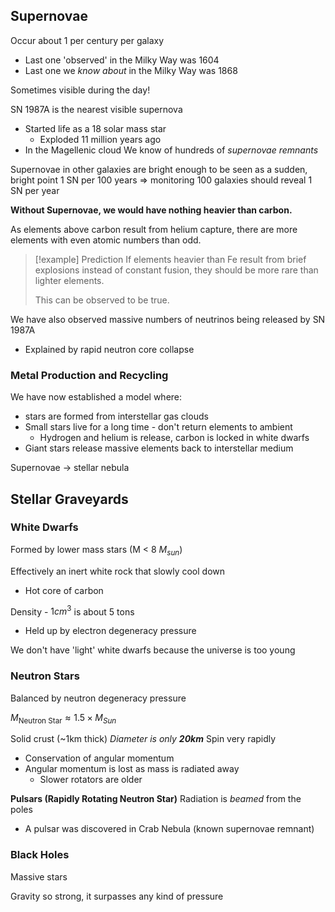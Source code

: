 

## Supernovae

Occur about 1 per century per galaxy
- Last one 'observed' in the Milky Way was 1604
- Last one we *know about* in the Milky Way was  1868

Sometimes visible during the day!

SN 1987A is the nearest visible supernova
- Started life as a 18 solar mass star
	- Exploded 11 million years ago
- In the Magellenic cloud
We know of hundreds of *supernovae remnants*

Supernovae in other galaxies are bright enough to be seen as a sudden, bright point
1 SN per 100 years => monitoring 100 galaxies should reveal 1 SN per year


**Without Supernovae, we would have nothing heavier than carbon.**


As elements above carbon result from helium capture, there are more elements with even atomic numbers than odd.


>[!example] Prediction
>If elements heavier than Fe result from brief explosions instead of constant fusion, they should be more rare than lighter elements.
>
>This can be observed to be true.


We have also observed massive numbers of neutrinos being released by SN 1987A
- Explained by rapid neutron core collapse 


### Metal Production and Recycling

We have now established a model where:
- stars are formed from interstellar gas clouds
- Small stars live for a long time - don't return elements to ambient
	- Hydrogen and helium is release, carbon is locked in white dwarfs
- Giant stars release massive elements back to interstellar medium

Supernovae -> stellar nebula


## Stellar Graveyards

### White Dwarfs

Formed by lower mass stars (M < $8 \ M_{sun}$)

Effectively an inert white rock that slowly cool down
- Hot core of carbon

Density - $1cm^3$ is about 5 tons
- Held up by electron degeneracy pressure

We don't have 'light' white dwarfs because the universe is too young


### Neutron Stars

Balanced by neutron degeneracy pressure

$M_{\text{Neutron Star}} \approx 1.5 \times M_{Sun}$

Solid crust (~1km thick)
*Diameter is only **20km***
Spin very rapidly
- Conservation of angular momentum
- Angular momentum is lost as mass is radiated away
	- Slower rotators are older

**Pulsars (Rapidly Rotating Neutron Star)**
Radiation is *beamed* from the poles
- A pulsar was discovered in Crab Nebula (known supernovae remnant)



### Black Holes
Massive stars

Gravity so strong, it surpasses any kind of pressure

